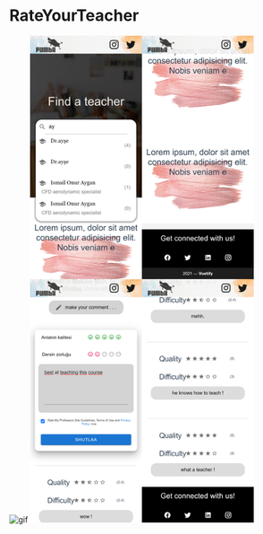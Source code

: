 # RateYourTeacher

<img width="200px"   src="./images/Profile-8.gif" title="gif"/> 
<img width="400px"  src="./images/merged-images.jpg" title="gif"/>
